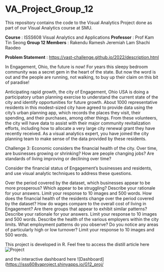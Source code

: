 # VA_Project_Group_12
This repository contains the code to the Visual Analytics Project done as part of our Visual Analytics course at SMU.

**Course** : ISSS608 Visual Analytics and Applications
**Professor** : Prof Kam Tin Seong
**Group 12 Members** :
  Rakendu Ramesh
  Jeremiah Lam
  Shachi Raodeo
  
 
  
**Problem Statement** : https://vast-challenge.github.io/2022/description.html

In Engagement, Ohio, the future is now! For years this sleepy bedroom community was a secret gem in the heart of the state. But now the word is out and the people are running, not walking, to buy up their claim on this bit of paradise!

Anticipating rapid growth, the city of Engagement, Ohio USA is doing a participatory urban planning exercise to understand the current state of the city and identify opportunities for future growth. About 1000 representative residents in this modest-sized city have agreed to provide data using the city’s urban planning app, which records the places they visit, their spending, and their purchases, among other things. From these volunteers, the city will have data to assist with their major community revitalization efforts, including how to allocate a very large city renewal grant they have recently received. As a visual analytics expert, you have joined the city planning team to make sense of the data provided by these residents.

Challenge 3: Economic considers the financial health of the city. Over time, are businesses growing or shrinking? How are people changing jobs? Are standards of living improving or declining over time?

Consider the financial status of Engagement’s businesses and residents, and use visual analytic techniques to address these questions.

Over the period covered by the dataset, which businesses appear to be more prosperous? Which appear to be struggling? Describe your rationale for your answers. Limit your response to 10 images and 500 words.
How does the financial health of the residents change over the period covered by the dataset? How do wages compare to the overall cost of living in Engagement? Are there groups that appear to exhibit similar patterns? Describe your rationale for your answers. Limit your response to 10 images and 500 words.
Describe the health of the various employers within the city limits. What employment patterns do you observe? Do you notice any areas of particularly high or low turnover? Limit your response to 10 images and 500 words.

This project is developed in R.
Feel free to access the distill article here 
![Project](https://group12-va-project.netlify.app/)

and the interactive dashboard here
![Dashboard](https://isss608vaproject.shinyapps.io/G12_proj/
